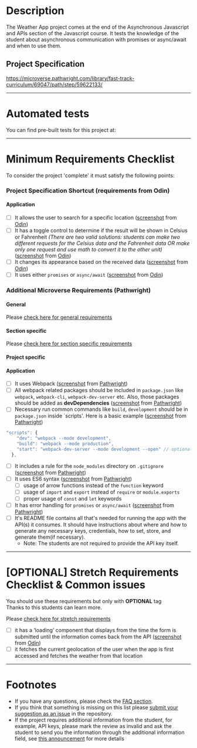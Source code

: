# Description

The Weather App project comes at the end of the Asynchronous Javascript and APIs section of the Javascript course. It tests the knowledge of the student about asynchronous communication with promises or async/await and when to use them.

## Project Specification

https://microverse.pathwright.com/library/fast-track-curriculum/69047/path/step/59622133/

---

# Automated tests

You can find pre-built tests for this project at:

---

# Minimum Requirements Checklist

To consider the project 'complete' it must satisfy the following points:

### Project Specification Shortcut (**requirements from Odin**)

#### Application

- [ ] It allows the user to search for a specific location ([screenshot](https://gitlab.com/microverse/guides/projects/requirements_screenshots/raw/master/images/javascript/weather_app/search_requirement.png) from [Odin](https://www.theodinproject.com/courses/javascript/lessons/weather-app))
- [ ] It has a toggle control to determine if the result will be shown in Celsius or Fahrenheit _(There are two valid solutions: students can make two different requests for the Celsius data and the Fahrenheit data OR make only one request and use math to convert it to the other unit)_ ([screenshot](https://gitlab.com/microverse/guides/projects/requirements_screenshots/raw/master/images/javascript/weather_app/search_requirement.png) from [Odin](https://www.theodinproject.com/courses/javascript/lessons/weather-app))
- [ ] It changes its appearance based on the received data ([screenshot](https://gitlab.com/microverse/guides/projects/requirements_screenshots/raw/master/images/javascript/weather_app/appearance_requirement.png) from [Odin](https://www.theodinproject.com/courses/javascript/lessons/weather-app))
- [ ] It uses either `promises` or `async/await` ([screenshot](https://gitlab.com/microverse/guides/projects/requirements_screenshots/raw/master/images/javascript/weather_app/promises_requirement.png) from [Odin](https://www.theodinproject.com/courses/javascript/lessons/weather-app))

### Additional Microverse Requirements (Pathwright)

#### General

Please [check here for general requirements](../general_minimum_crucial_list.md)

#### Section specific

Please [check here for section specific requirements](./section_minimum_crucial_list.md)

#### Project specific

#### Application

- [ ] It uses Webpack ([screenshot](https://gitlab.com/microverse/guides/projects/requirements_screenshots/raw/master/images/javascript/weather_app/webpack_requirement.png) from [Pathwright](https://microverse.pathwright.com/library/fast-track-curriculum/69047/path/step/59622133/))
- [ ] All webpack related packages should be included in `package.json` like `webpack`, `webpack-cli`, `webpack-dev-server` etc. Also, those packages should be added as **devDependencies** ([screenshot](https://gitlab.com/microverse/guides/projects/requirements_screenshots/raw/master/images/javascript/weather_app/devdep_requirement.png) from [Pathwright](https://microverse.pathwright.com/library/fast-track-curriculum/69047/path/step/59622133/))
- [ ] Necessary run common commands like `build`, `development` should be in `package.json` inside `scripts'. Here is a basic example ([screenshot](https://gitlab.com/microverse/guides/projects/requirements_screenshots/raw/master/images/javascript/weather_app/scripts_requirement.png) from [Pathwright](https://microverse.pathwright.com/library/fast-track-curriculum/69047/path/step/59622133/))

```javascript
"scripts": {
    "dev": "webpack --mode development",
    "build": "webpack --mode production",
    "start": "webpack-dev-server --mode development --open" // optional
  },
```

- [ ] It includes a rule for the `node_modules` directory on `.gitignore` ([screenshot](https://gitlab.com/microverse/guides/projects/requirements_screenshots/raw/master/images/javascript/weather_app/gitignore_requirement.png) from [Pathwright](https://microverse.pathwright.com/library/fast-track-curriculum/69047/path/step/59622133/))
- [ ] It uses ES6 syntax ([screenshot](https://gitlab.com/microverse/guides/projects/requirements_screenshots/raw/master/images/javascript/weather_app/es6_requirement.png) from [Pathwright](https://microverse.pathwright.com/library/fast-track-curriculum/69047/path/step/59622133/))
  - [ ] usage of arrow functions instead of the `function` keyword
  - [ ] usage of `import` and `export` instead of `require` or `module.exports`
  - [ ] proper usage of `const` and `let` keywords
- [ ] It has error handling for `promises` or `async/await` ([screenshot](https://gitlab.com/microverse/guides/projects/requirements_screenshots/raw/master/images/javascript/weather_app/error_handling_requirement.png) from [Pathwright](https://microverse.pathwright.com/library/fast-track-curriculum/69047/path/step/59622133/))
- [ ] It's README file contains all that's needed for running the app with the API(s) it consumes. It should have instructions about where and how to generate any necessary keys, credentials, how to set, store, and generate them(if necessary). 
  - Note: The students are not required to provide the API key itself.

---

# [OPTIONAL] Stretch Requirements Checklist & Common issues

You should use these requirements but only with **OPTIONAL** tag  
Thanks to this students can learn more.

Please [check here for stretch requirements](./section_stretch_list.md)

- [ ] it has a ‘loading’ component that displays from the time the form is submitted until the information comes back from the API ([screenshot](https://gitlab.com/microverse/guides/projects/requirements_screenshots/raw/master/images/javascript/weather_app/loading_component_requirement.png) from [Odin](https://www.theodinproject.com/courses/javascript/lessons/weather-app))
- [ ] it fetches the current geolocation of the user when the app is first accessed and fetches the weather from that location

---

# Footnotes

- If you have any questions, please check the [FAQ section](https://gitlab.com/microverse/guides/tse/how_to_be_a_tse/blob/master/faq/faq.md).
- If you think that something is missing on this list please [submit your suggestion as an issue](https://gitlab.com/microverse/guides/code_review/code_review_guidelines/issues/new) in the repository.
- If the project requires additional information from the student, for example, API keys, please mark the review as invalid and ask the student to send you the information through the additional information field, see [this announcement](https://microverse.zendesk.com/hc/en-us/articles/360062632413) for more details